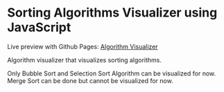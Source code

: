 # Sorting Algorithms Visualizer using JavaScript

Live preview with Github Pages: [Algorithm Visualizer](https://killswitch412.github.io/sorting-algorithms-visualizer-js/) 

Algorithm visualizer that visualizes sorting algorithms. 

Only Bubble Sort and Selection Sort Algorithm can be visualized for now. Merge Sort can be done but cannot be visualized for now. 